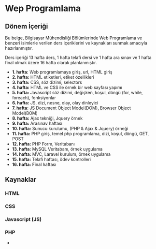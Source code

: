 # Wep Programlama
## Dönem İçeriği
Bu belge, Bilgisayar Mühendisliği Bölümlerinde Web Programlama ve benzeri isimlerle verilen ders içeriklerini ve kaynakları sunmak amacıyla hazırlanmıştır. 

Ders içeriği 13 hafta ders, 1 hafta telafi dersi ve 1 hafta ara sınav ve 1 hafta final olmak üzere 16 hafta olarak planlanmıştır.

* **1. hafta:** Web programlamaya giriş, url, HTML giriş
* **2. hafta:** HTML etiketleri, etiket özellikleri
* **3. hafta:** CSS, söz dizimi, selectors 
* **4. hafta:** HTML ve CSS ile örnek bir web sayfası yapımı
* **5. hafta:** Javascript söz dizimi, değişken, koşul, döngü (for, while, foreach), fonksiyonlar
* **6. hafta:** JS, dizi, nesne, olay, olay dinleyici
* **7. hafta:** JS Document Object Model(DOM), Browser Object Model(BOM)
* **8. hafta:** Ajax tekniği, Jquery örnek
* **9. hafta:** Arasınav haftası
* **10. hafta:** Sunucu kurulumu, (PHP & Ajax & Jquery) örneği
* **11. hafta:** PHP giriş, temel php programlama, dizi, koşul, döngü, GET, POST
* **12. hafta:** PHP Form, Veritabanı
* **13. hafta:** MySQL Veritabanı, örnek uygulama
* **14. hafta:** MVC, Laravel kurulum, örnek uygulama
* **15. hafta:** Telafi haftası, ödev kontrolleri
* **16. hafta:** Final haftası

## Kaynaklar
### HTML

### CSS

### Javascript (JS)

### PHP
* 
